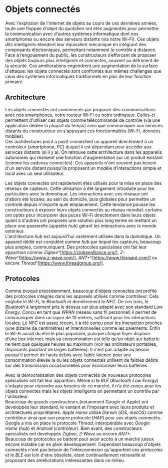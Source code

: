 
# Objets connectés

Avec l'explosion de l'internet de objets au cours de ces dernières années, toute une floppée d'objet du quotidien ont étés augmentés pour permettre la communication avec d'autres systèmes informatique dont nos smartphones ou encore des serveurs distants (via notre Wi-Fi). Ces objets dits intelligents étendent leur équivalent mécanique en intégrant des composants éléctroniques, permettant notamment le contrôle à distance.  
Face à l’engouement du public, les constructeurs s’efforcent de proposer des objets toujours plus *intelligents* et connectés, souvent au détriment de la sécurité. Ces améliorations engendrent une augmentation de la surface d'attaque: les objets connectés sont confrontés aux mêmes challenges que ceux des systèmes informatiques traditionnels en plus de leur fonction primaire.  

## Architecture

Les objets connectés ont commencés par proposer des communications avec nos smartphones, notre routeur Wi-Fi ou notre ordinateur. Celles-ci permettent d'utiliser ces objets comme télécommande de contrôle (via une application dédiée la plupart du temps) ainsi que communiquer aux services distants du constructeur en s'appuyant ces fonctionnalités (Wi-Fi, données mobiles).  
Ces architectures point a point connectent un appareil directement à un controleur (*smartphone*, *PC*) duquel il est dépendant pour accéder aux services distants (si il y a). On retrouve cette architecture dans les appareils autonomes qui réalisent une fonction d'augmentation sur un produit existant (comme les cadenas connectés). Ces appareils n'ont souvent pas besoin d'un service distant puisqu'ils proposent un modèle d'interactions simple et local avec un seul utilisateur.

Les objets connectés ont rapidement étés utilisés pour la mise en place des réseaux de capteurs. Cette utilisation à été largement introduite pour les particuliers avec la domotique. Les interactions avec ces réseaux ont d'abors été locales, au sein du domicile, puis globales pour permettre un controle depuis n'importe quel emplacement. Cette tendance pousse les constructeurs à exposer leurs objets connectés au réseau mondial: certains ont optés pour incorporer des puces Wi-Fi directement dans leurs objets quant a d'autres ont proposés une solution plus long terme en mettant un place une passerelle (appelée *hub*) gérant les interactions avec le monde extérieur.  
L'architecture *hub* est aujourd'hui vastement utilisée dans la domotique. Un appareil dédié est considéré comme *hub* par lequel les capteurs, beaucoup plus simples, communiquent. Des protocoles spécialisés ont fait leur apparition comme *Zigbee*^[https://zigbeealliance.org/], *Z-Wave*^[https://www.z-wave.com/], *ANT+*^[https://www.thisisant.com/] ou encore *Thread*^[https://www.threadgroup.org/].

## Protocoles

Comme évoqué précédemment, beaucoup d'objets connectés ont profité des protocoles intégrés dans les appareils utilisés comme controleur. Cela englobe le *Wi-Fi*, le *Bluetooth* et dernièrement le *NFC*. De ces trois, le *Bluetooth* à largement pris le dessus car plus adapté avec son standard *Low Energy*. Concu en tant que *WPAN* (réseau sans fil personnel) il permet de communiquer dans un rayon de 10 mètres, suffisant pour les interactions locales. Le *NFC* est assez récent, il à été conçu pour les interaction proches (une dizaine de centimètres) et intentionnelles comme les paiements. Enfin le *Wi-Fi* aurait du être le plus populaire, puisque chaque foyer dispose d'une box internet, mais sa consommation est telle qu'un objet sur batterie ne tient que quelques heures au maximum (voir les ordinateurs portables, disposants pourtant de larges batteries). Il n'est pas adapté au besoin puisqu'il permet de hauts debits avec faible latence pour une consommation élevée la ou les objets connectés utilisent de faibles débits sur des transmission occasionnelles pour économiser leurs batteries.

Avec la démocratisation des objets connectés de nouveaux protocoles spécialisés ont fait leur apparition. Même si le *BLE* (*Bluetooth Low Energy*) s'adapte pour répondre aux besoins de ce marché, il n'a été conçu pour les objets connectés mais les objets intelligents en permettant un contrôle par l'utilisateur.  
Beaucoup de grands constructeurs (notamment Google et Apple) ont developpés leur standard, le vantant et l'imposant avec leurs produits et architectures propriétaires. *Apple Home* utilise *Darwin* (iOS, macOS) comme contrôleur ainsi que son propre protocole (*HAP*) pour ses objets connectés. Google a mis en place le protocole *Thread*, interopérable avec *Google Home* (*hub*) et *Android* (*contrôleur*). Bien avant, des constructeurs specialisés ont developpés *Zigbee*, *Z-Wave* ou encore *ANT+*.  
Beaucoup de protocoles se battent pour avoir accès à un marché juteux encore instable car en plein développement. Cependant beaucoup d'objets connectés n'ont pas besoin de l'interconnexion qu'apportent ces protocoles et le *BLE* est loin d'etre obsolète, étant continuellement retravaillé et proposant des améliorations intéressantes dans ce milieu.